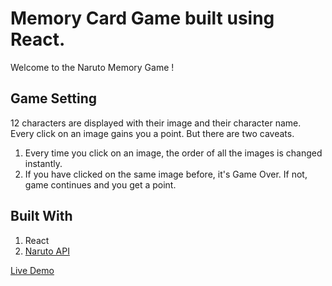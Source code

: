 # Memory Card Game built using React.

Welcome to the Naruto Memory Game !

## Game Setting

12 characters are displayed with their image and their character name.
Every click on an image gains you a point.
But there are two caveats.

1. Every time you click on an image, the order of all the images is changed instantly.
2. If you have clicked on the same image before, it's Game Over. If not, game continues and you get a point.

## Built With
1. React
2. [Naruto API](https://api-dattebayo.vercel.app/)

[Live Demo](http://Vignesh-2896.github.io/animated-robot)